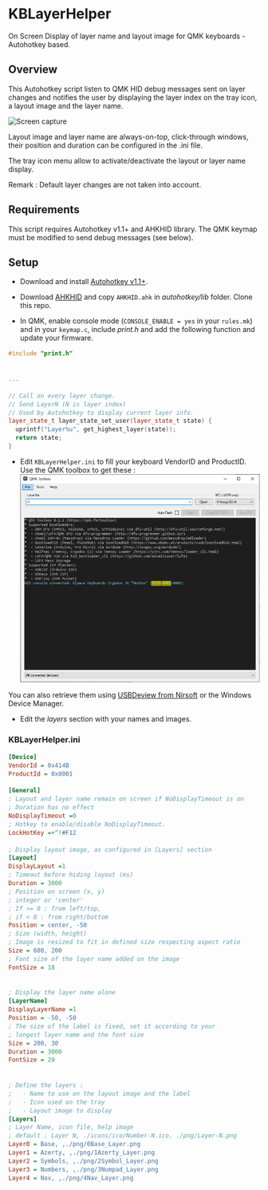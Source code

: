 # KBLayerHelper

On Screen Display of layer name and layout image for QMK keyboards - Autohotkey based.

## Overview

This Autohotkey script listen to QMK HID debug messages sent on layer changes and notifies the user by displaying the layer index on the tray icon, a layout image and the layer name.

![Screen capture](./pictures/KBLayerHelper-with-legendes.png)

Layout image and layer name are always-on-top, click-through windows, their position and duration can be configured in the .ini file.

The tray icon menu allow to activate/deactivate the layout or layer name display.

Remark : Default layer changes are not taken into account.

## Requirements

This script requires Autohotkey v1.1+ and AHKHID library.
The QMK keymap must be modified to send debug messages (see below).

## Setup

-   Download and install [Autohotkey v1.1+](http://www.ahkscript.org/).
-   Download [AHKHID](https://github.com/jleb/AHKHID) and copy `AHKHID.ahk` in _autohotkey/lib_ folder.
    Clone this repo.

-   In QMK, enable console mode (`CONSOLE_ENABLE = yes` in your `rules.mk`) and in your `keymap.c`, include _print.h_ and add the following function and update your firmware.

```c++
#include "print.h"


...

// Call on every layer change.
// Send LayerN (N is layer index)
// Used by Autohotkey to display current layer info.
layer_state_t layer_state_set_user(layer_state_t state) {
  uprintf("Layer%u", get_highest_layer(state));
  return state;
}
```

-   Edit `KBLayerHelper.ini` to fill your keyboard VendorID and ProductID.
    Use the QMK toolbox to get these :
    ![QMK toolbox](./pictures/QMK_Device_VID_PID.png)

You can also retrieve them using [USBDeview from Nirsoft](http://www.nirsoft.net/utils/usb_devices_view.html) or the Windows Device Manager.

-   Edit the _layers_ section with your names and images.

### KBLayerHelper.ini

```ini
[Device]
VendorId = 0x414B
ProductId = 0x0001

[General]
; Layout and layer name remain on screen if NoDisplayTimeout is on
; Duration has no effect
NoDisplayTimeout =0
; Hotkey to enable/disable NoDisplayTimeout.
LockHotKey =+^!#F12

; Display layout image, as configured in [Layers] section
[Layout]
DisplayLayout =1
; Timeout before hiding layout (ms)
Duration = 3000
; Position on screen (x, y)
; integer or 'center'
; If >= 0 : from left/top,
; if < 0 : from right/bottom
Position = center, -50
; Size (width, height)
; Image is resized to fit in defined size respecting aspect ratio
Size = 600, 200
; Font size of the layer name added on the image
FontSize = 18


; Display the layer name alone
[LayerName]
DisplayLayerName =1
Position = -50, -50
; The size of the label is fixed, set it according to your
; longest layer name and the font size
Size = 200, 30
Duration = 3000
FontSize = 20


; Define the layers :
;   - Name to use on the layout image and the label
;   - Icon used on the tray
;   - Layout image to display
[Layers]
; Layer Name, icon file, help image
; default : Layer N, ./icons/ico/Number-N.ico, ./png/Layer-N.png
Layer0 = Base, ,./png/0Base_Layer.png
Layer1 = Azerty, ,./png/1Azerty_Layer.png
Layer2 = Symbols, ,./png/2Symbol_Layer.png
Layer3 = Numbers, ,./png/3Numpad_Layer.png
Layer4 = Nav, ,./png/4Nav_Layer.png

```
